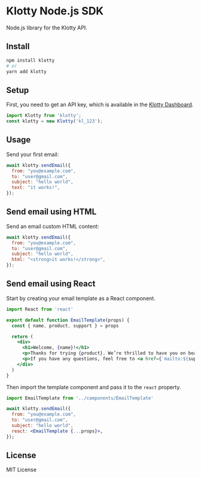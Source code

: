 # Klotty Node.js SDK

Node.js library for the Klotty API.

## Install

```bash
npm install klotty
# or
yarn add klotty
```

## Setup

First, you need to get an API key, which is available in the [Klotty Dashboard](https://klotty.com).

```js
import Klotty from 'klotty';
const klotty = new Klotty('kl_123');
```

## Usage

Send your first email:

```js
await klotty.sendEmail({
  from: "you@example.com",
  to: "user@gmail.com",
  subject: "hello world",
  text: "it works!",
});
```

## Send email using HTML

Send an email custom HTML content:

```js
await klotty.sendEmail({
  from: "you@example.com",
  to: "user@gmail.com",
  subject: "hello world",
  html: "<strong>it works!</strong>",
});
```

## Send email using React

Start by creating your email template as a React component.

```jsx
import React from 'react'

export default function EmailTemplate(props) {
  const { name, product, support } = props

  return (
    <div>
      <h1>Welcome, {name}!</h1>
      <p>Thanks for trying {product}. We’re thrilled to have you on board.</p>
      <p>If you have any questions, feel free to <a href={`mailto:${support}`}>email our support team</a>.</p>
    </div>
  )
}
```

Then import the template component and pass it to the `react` property.

```jsx
import EmailTemplate from '../components/EmailTemplate'

await klotty.sendEmail({
  from: "you@example.com",
  to: "user@gmail.com",
  subject: "hello world",
  react: <EmailTemplate {...props}>,
});
```

## License

MIT License